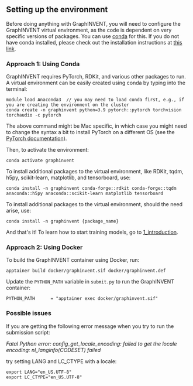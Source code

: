 ## Setting up the environment
Before doing anything with GraphINVENT, you will need to configure the GraphINVENT virtual environment, as the code is dependent on very specific versions of packages. You can use [conda](https://docs.conda.io/en/latest/) for this. If you do not have conda installed, please check out the installation instructions at [this link](https://docs.anaconda.com/free/miniconda/).

### Approach 1: Using Conda
GraphINVENT requires PyTorch, RDKit, and various other packages to run. A virtual environment can be easily created using conda by typing into the terminal:

```
module load Anaconda3  // you may need to load conda first, e.g., if you are creating the environment on the cluster
conda create -n graphinvent python=3.9 pytorch::pytorch torchvision torchaudio -c pytorch
```

The above command might be Mac specific, in which case you might need to change the syntax a bit to install PyTorch on a different OS (see the [PyTorch documentation](https://pytorch.org/get-started/locally/)).

Then, to activate the environment:

```
conda activate graphinvent
```

To install additional packages to the virtual environment, like RDKit, tqdm, h5py, scikit-learn, matplotlib, and tensorboard, use:

```
conda install -n graphinvent conda-forge::rdkit conda-forge::tqdm anaconda::h5py anaconda::scikit-learn matplotlib tensorboard
```

To install additional packages to the virtual environment, should the need arise, use:

```
conda install -n graphinvent {package_name}
```

And that's it! To learn how to start training models, go to [1_introduction](1_introduction.md).

### Approach 2: Using Docker
To build the GraphINVENT container using Docker, run:
```
apptainer build docker/graphinvent.sif docker/graphinvent.def
```

Update the `PYTHON_PATH` variable in `submit.py` to run the GraphINVENT container:
```
PYTHON_PATH      = "apptainer exec docker/graphinvent.sif"
```

### Possible issues
If you are getting the following error message when you try to run the submission script:

*Fatal Python error: config_get_locale_encoding: failed to get the locale encoding: nl_langinfo(CODESET) failed*

try setting LANG and LC_CTYPE with a locale:
```
export LANG="en_US.UTF-8"
export LC_CTYPE="en_US.UTF-8"
```
